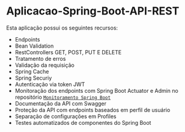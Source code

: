# Aplicacao-Spring-Boot-API-REST

Esta aplicação possui os seguintes recursos:

- Endpoints
- Bean Validation 
- RestControllers GET, POST, PUT E DELETE
- Tratamento de erros
- Validação da requisição
- Spring Cache
- Spring Securiy
- Autenticação via token JWT
- Monitoração dos endpoints com Spring Boot Actuator e Admin no repositório [`Monitoramento Spring Boot`](https://github.com/GabrielRomanoo/Monitoramento-Spring-Boot)
- Documentação da API com Swagger
- Proteção da API com endpoints baseados em perfil de usuário
- Separação de configurações em Profiles
- Testes automatizados de componentes do Spring Boot
